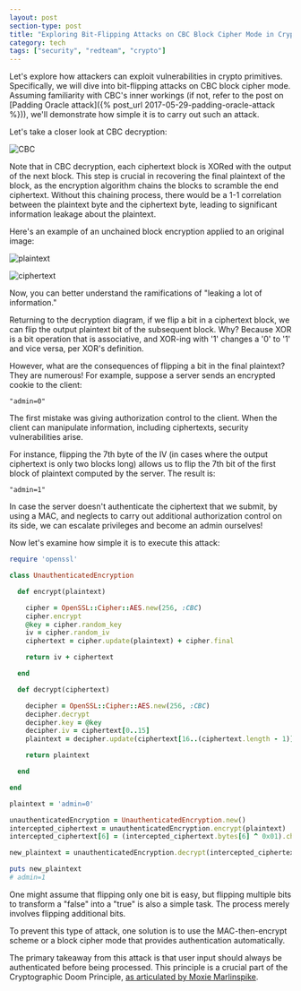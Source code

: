 ```yaml
---
layout: post
section-type: post
title: "Exploring Bit-Flipping Attacks on CBC Block Cipher Mode in Cryptography"
category: tech
tags: ["security", "redteam", "crypto"]
---
```


Let's explore how attackers can exploit vulnerabilities in crypto primitives. Specifically, we will dive into bit-flipping attacks on CBC block cipher mode.
Assuming familiarity with CBC's inner workings (if not, refer to the post on [Padding Oracle attack]({% post_url 2017-05-29-padding-oracle-attack %})), we'll demonstrate how simple it is to carry out such an attack.

Let's take a closer look at CBC decryption:

![CBC](https://upload.wikimedia.org/wikipedia/commons/6/66/Cbc_decryption.png)

Note that in CBC decryption, each ciphertext block is XORed with the output of the next block. This step is crucial in recovering the final plaintext of the block, as the encryption algorithm chains the blocks to scramble the end ciphertext. Without this chaining process, there would be a 1-1 correlation between the plaintext byte and the ciphertext byte, leading to significant information leakage about the plaintext.

Here's an example of an unchained block encryption applied to an original image:

![plaintext](https://upload.wikimedia.org/wikipedia/commons/5/56/Tux.jpg)

![ciphertext](https://upload.wikimedia.org/wikipedia/commons/f/f0/Tux_ecb.jpg)

Now, you can better understand the ramifications of "leaking a lot of information."

Returning to the decryption diagram, if we flip a bit in a ciphertext block, we can flip the output plaintext bit of the subsequent block. Why? Because XOR is a bit operation that is associative, and XOR-ing with '1' changes a '0' to '1' and vice versa, per XOR's definition.

However, what are the consequences of flipping a bit in the final plaintext? They are numerous! For example, suppose a server sends an encrypted cookie to the client:

```text
"admin=0"
```

The first mistake was giving authorization control to the client. When the client can manipulate information, including ciphertexts, security vulnerabilities arise.

For instance, flipping the 7th byte of the IV (in cases where the output ciphertext is only two blocks long) allows us to flip the 7th bit of the first block of plaintext computed by the server. The result is:

```text
"admin=1"
```

In case the server doesn't authenticate the ciphertext that we submit, by using a MAC, and neglects to carry out additional authorization control on its side, we can escalate privileges and become an admin ourselves!

Now let's examine how simple it is to execute this attack:

```ruby
require 'openssl'

class UnauthenticatedEncryption

  def encrypt(plaintext)

    cipher = OpenSSL::Cipher::AES.new(256, :CBC)
    cipher.encrypt
    @key = cipher.random_key
    iv = cipher.random_iv
    ciphertext = cipher.update(plaintext) + cipher.final

    return iv + ciphertext

  end

  def decrypt(ciphertext)

    decipher = OpenSSL::Cipher::AES.new(256, :CBC)
    decipher.decrypt
    decipher.key = @key
    decipher.iv = ciphertext[0..15]
    plaintext = decipher.update(ciphertext[16..(ciphertext.length - 1)]) + decipher.final

    return plaintext

  end

end

plaintext = 'admin=0'

unauthenticatedEncryption = UnauthenticatedEncryption.new()
intercepted_ciphertext = unauthenticatedEncryption.encrypt(plaintext)
intercepted_ciphertext[6] = (intercepted_ciphertext.bytes[6] ^ 0x01).chr

new_plaintext = unauthenticatedEncryption.decrypt(intercepted_ciphertext)

puts new_plaintext
# admin=1
```

One might assume that flipping only one bit is easy, but flipping multiple bits to transform a "false" into a "true" is also a simple task. The process merely involves flipping additional bits.

To prevent this type of attack, one solution is to use the MAC-then-encrypt scheme or a block cipher mode that provides authentication automatically.

The primary takeaway from this attack is that user input should always be authenticated before being processed. This principle is a crucial part of the Cryptographic Doom Principle, [as articulated by Moxie Marlinspike](https://moxie.org/blog/the-cryptographic-doom-principle/).
